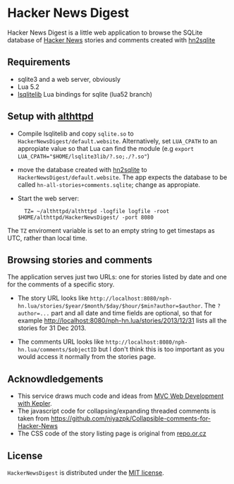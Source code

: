 # Hacker News Digest

Hacker News Digest is a little web application to browse the SQLite database of
[Hacker News](https://news.ycombinator.com/) stories and comments created with
[hn2sqlite](https://github.com/jesrui/hn2sqlite)

## Requirements

* sqlite3 and a web server, obviously
* Lua 5.2
* [lsqlitelib](https://github.com/jesrui/lsqlite3lib/tree/lua52) Lua bindings
for sqlite (lua52 branch)

## Setup with [althttpd](https://github.com/jesrui/alhttpd)

* Compile lsqlitelib and copy `sqlite.so` to
`HackerNewsDigest/default.website`. Alternatively, set `LUA_CPATH` to an
appropiate value so that Lua can find the module (e.g `export
LUA_CPATH="$HOME/lsqlite3lib/?.so;./?.so"`)

* move the database created with
[hn2sqlite](https://github.com/jesrui/hn2sqlite) to 
`HackerNewsDigest/default.website`. The app expects the database to be called
`hn-all-stories+comments.sqlite`; change as appropiate.

* Start the web server:

        TZ= ~/althttpd/althttpd -logfile logfile -root $HOME/althttpd/HackerNewsDigest/ -port 8080

The `TZ` enviroment variable is set to an empty string to get timestaps as
UTC, rather than local time.

## Browsing stories and comments

The application serves just two URLs: one for stories listed by date and one
for the comments of a specific story.

* The story URL looks like
`http://localhost:8080/nph-hn.lua/stories/$year/$month/$day/$hour/$min?author=$author`.
The `?author=...` part and all date and time fields are optional, so that for example
<http://localhost:8080/nph-hn.lua/stories/2013/12/31> lists all the stories for
31 Dec 2013.

* The comments URL looks like
`http://localhost:8080/nph-hn.lua/comments/$objectID` but I don't think this is
too important as you would access it normally from the stories page.

## Acknowdledgements

* This service draws much code and ideas from
[MVC Web Development with Kepler](http://www.keplerproject.org/en/LuaGems_08).
* The javascript code for collapsing/expanding threaded comments is taken from
<https://github.com/niyazpk/Collapsible-comments-for-Hacker-News>
* The CSS code of the story listing page is original from
[repo.or.cz](http://repo.or.cz/gitweb.css)

## License

`HackerNewsDigest` is distributed under the
[MIT license](http://opensource.org/licenses/MIT).

